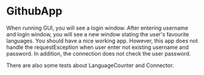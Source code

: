 # GithubApp

When running GUI, you will see a login window. After entering username and login window, you will see a new window stating the user's favourite languages. You should have a nice working app. However, this app does not handle the requestException when user enter not existing username and password. In addition, the connection does not check the user password.

There are also some tests about LanguageCounter and Connector.
